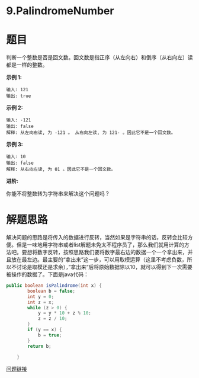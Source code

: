 # 9.PalindromeNumber

# 题目

判断一个整数是否是回文数。回文数是指正序（从左向右）和倒序（从右向左）读都是一样的整数。

**示例 1:**

```
输入: 121
输出: true
```

**示例 2:**

```
输入: -121
输出: false
解释: 从左向右读, 为 -121 。 从右向左读, 为 121- 。因此它不是一个回文数。
```

**示例 3:**

```
输入: 10
输出: false
解释: 从右向左读, 为 01 。因此它不是一个回文数。
```

**进阶:**

你能不将整数转为字符串来解决这个问题吗？

# 解题思路

解决问题的思路是将传入的数据进行反转，当然如果是字符串的话，反转会比较方便。但是一味地用字符串或者list解题未免太不程序员了，那么我们就用计算的方法吧。要想将数字反转，按照思路我们要将数字最右边的数据一个一个拿出来，并且放在最左边。最主要的“拿出来”这一步，可以用取模运算（这里不考虑负数，所以不讨论是取模还是求余），”拿出来“后将原始数据除以10，就可以得到下一次需要被操作的数据了。下面是java代码：

```java
public boolean isPalindrome(int x) {
        boolean b = false;
        int y = 0;
        int z = x;
        while (z > 0) {
            y = y * 10 + z % 10;
            z = z / 10;
        }
        if (y == x) {
            b = true;
        }
        return b;

    }
```

[问题链接](https://leetcode-cn.com/problems/palindrome-number/description/)
